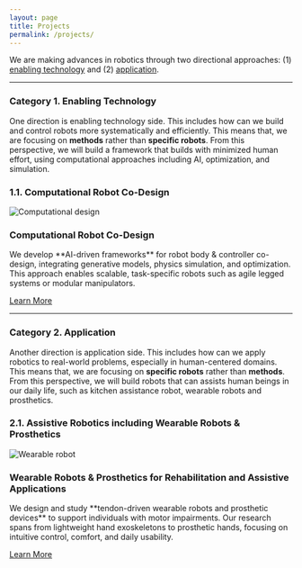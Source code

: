 ```yaml
---
layout: page
title: Projects
permalink: /projects/
---
```


We are making advances in robotics through two directional approaches: (1) [enabling technology](#category-1-enabling-technology) and (2) [application](#category-2-application).

---

### Category 1. Enabling Technology
One direction is enabling technology side. This includes how can we build and control robots more systematically and efficiently. This means that, we are focusing on **methods** rather than **specific robots**. From this perspective, we will build a framework that builds with minimized human effort, using computational approaches including AI, optimization, and simulation.

### 1.1. Computational Robot Co-Design
<div class="project-card">
  <img src="/assets/img/projects/codesign_robot.jpg" alt="Computational design" class="project-img"/>
  <div class="project-text">
    <h3>Computational Robot Co-Design</h3>
    <p>
      We develop **AI-driven frameworks** for robot body & controller co-design, 
      integrating generative models, physics simulation, and optimization. 
      This approach enables scalable, task-specific robots such as 
      agile legged systems or modular manipulators.  
    </p>
    <a href="/projects/codesign/" class="btn">Learn More</a>
  </div>
</div>

---

### Category 2. Application 
Another direction is application side. This includes how can we apply robotics to real-world problems, especially in human-centered domains. This means that, we are focusing on **specific robots** rather than **methods**. From this perspective, we will build robots that can assists human beings in our daily life, such as kitchen assistance robot, wearable robots and prosthetics.

### 2.1. Assistive Robotics including Wearable Robots & Prosthetics
<div class="project-card">
  <img src="/assets/img/projects/wearable_robot.jpg" alt="Wearable robot" class="project-img"/>
  <div class="project-text">
    <h3>Wearable Robots & Prosthetics for Rehabilitation and Assistive Applications</h3>
    <p>
      We design and study **tendon-driven wearable robots and prosthetic devices** 
      to support individuals with motor impairments. Our research spans from 
      lightweight hand exoskeletons to prosthetic hands, focusing on intuitive 
      control, comfort, and daily usability.  
    </p>
    <a href="/projects/wearable/" class="btn">Learn More</a>
  </div>
</div>
